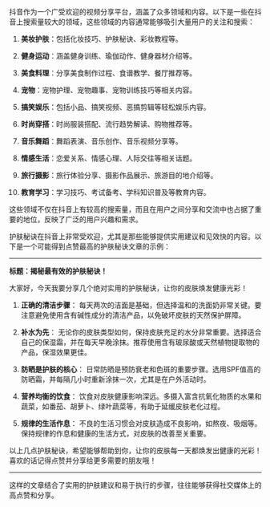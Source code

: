  
抖音作为一个广受欢迎的视频分享平台，涵盖了众多领域和内容。以下是一些在抖音上搜索量较大的领域，这些领域的内容通常能够吸引大量用户的关注和搜索：

1. **美妆护肤**：包括化妆技巧、护肤秘诀、彩妆教程等。

2. **健身运动**：涵盖健身训练、瑜伽动作、健身器材介绍等。

3. **美食料理**：分享美食制作过程、食谱教学、餐厅推荐等。

4. **宠物**：宠物护理、宠物趣事、宠物训练技巧等相关内容。

5. **搞笑娱乐**：包括小品、搞笑视频、恶搞剪辑等轻松娱乐内容。

6. **时尚穿搭**：时尚服装搭配、流行趋势解读、购物推荐等。

7. **音乐舞蹈**：舞蹈表演、音乐创作、音乐视频分享等。

8. **情感生活**：恋爱关系、情感心理、人际交往等相关话题。

9. **旅行摄影**：旅行体验分享、摄影作品展示、旅游目的地介绍等。

10. **教育学习**：学习技巧、考试备考、学科知识普及等教育内容。

这些领域不仅在抖音上有较高的搜索量，而且在用户之间分享和交流中也占据了重要的地位，反映了广泛的用户兴趣和需求。

护肤秘诀在抖音上非常受欢迎，尤其是那些能够提供实用建议和见效快的内容。以下是一个可能得到点赞最高的护肤秘诀文章的示例：

---

**标题：揭秘最有效的护肤秘诀！**

大家好，今天我要分享几个绝对实用的护肤秘诀，让你的皮肤焕发健康光彩！

1. **正确的清洁步骤**：
   每天两次的洁面是基础，但选择温和的洗面奶非常关键。要注意避免使用含有碱性成分的清洁产品，以免破坏皮肤的天然保护屏障。

2. **补水为先**：
   无论你的皮肤类型如何，保持皮肤充足的水分非常重要。选择适合自己的保湿霜，并在每天早晚涂抹。推荐使用含有玻尿酸或天然植物提取物的产品，保湿效果更佳。

3. **防晒是护肤的核心**：
   日常防晒是预防衰老和色斑的重要步骤。选用SPF值高的防晒霜，并每隔几小时重新涂抹一次，尤其是在户外活动时。

4. **营养均衡的饮食**：
   饮食对皮肤健康影响深远。多摄入富含抗氧化物质的水果和蔬菜，如番茄、胡萝卜、绿叶蔬菜等，有助于延缓皮肤老化过程。

5. **规律的生活作息**：
   不良的生活习惯会对皮肤造成不良影响，如熬夜、吸烟等。保持规律的作息和健康的生活方式，对皮肤的改善至关重要。

以上几点护肤秘诀，希望能够帮助到你，让你的皮肤每一天都焕发出健康的光彩！喜欢的话记得点赞并分享给更多需要的朋友哦！

---

这样的文章结合了实用的护肤建议和易于执行的步骤，往往能够获得社交媒体上的高点赞和分享。